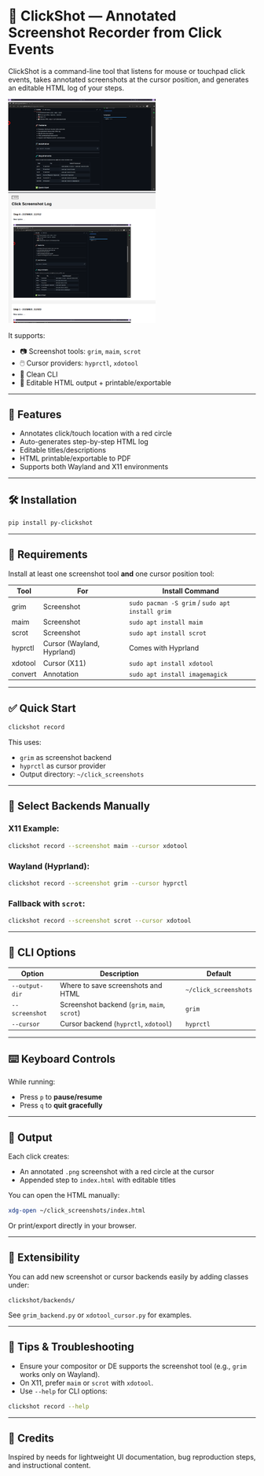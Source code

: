 # 📸 ClickShot — Annotated Screenshot Recorder from Click Events

ClickShot is a command-line tool that listens for mouse or touchpad click events, takes annotated screenshots at the cursor position, and generates an editable HTML log of your steps.

<img src="./docs/scr1.png" width="300" />
<img src="./docs/scr2.png" width="300" />


It supports:

- 📷 Screenshot tools: `grim`, `maim`, `scrot`
- 🖱️ Cursor providers: `hyprctl`, `xdotool`
- 🧠 Clean CLI
- 📝 Editable HTML output + printable/exportable

---

## 🚀 Features

- Annotates click/touch location with a red circle
- Auto-generates step-by-step HTML log
- Editable titles/descriptions
- HTML printable/exportable to PDF
- Supports both Wayland and X11 environments

---

## 🛠️ Installation

```bash
pip install py-clickshot
````
---

## 🧪 Requirements

Install at least one screenshot tool **and** one cursor position tool:

| Tool    | For                        | Install Command                                 |
| ------- | -------------------------- | ----------------------------------------------- |
| grim    | Screenshot                 | `sudo pacman -S grim` / `sudo apt install grim` |
| maim    | Screenshot                 | `sudo apt install maim`                         |
| scrot   | Screenshot                 | `sudo apt install scrot`                        |
| hyprctl | Cursor (Wayland, Hyprland) | Comes with Hyprland                             |
| xdotool | Cursor (X11)               | `sudo apt install xdotool`                      |
| convert | Annotation                 | `sudo apt install imagemagick`                  |

---

## ✅ Quick Start

```bash
clickshot record
```

This uses:

* `grim` as screenshot backend
* `hyprctl` as cursor provider
* Output directory: `~/click_screenshots`

---

## 📸 Select Backends Manually

### X11 Example:

```bash
clickshot record --screenshot maim --cursor xdotool
```

### Wayland (Hyprland):

```bash
clickshot record --screenshot grim --cursor hyprctl
```

### Fallback with `scrot`:

```bash
clickshot record --screenshot scrot --cursor xdotool
```

---

## 🔧 CLI Options

| Option         | Description                                  | Default               |
| -------------- | -------------------------------------------- | --------------------- |
| `--output-dir` | Where to save screenshots and HTML           | `~/click_screenshots` |
| `--screenshot` | Screenshot backend (`grim`, `maim`, `scrot`) | `grim`                |
| `--cursor`     | Cursor backend (`hyprctl`, `xdotool`)        | `hyprctl`             |

---

## ⌨️ Keyboard Controls

While running:

* Press `p` to **pause/resume**
* Press `q` to **quit gracefully**

---

## 📂 Output

Each click creates:

* An annotated `.png` screenshot with a red circle at the cursor
* Appended step to `index.html` with editable titles

You can open the HTML manually:

```bash
xdg-open ~/click_screenshots/index.html
```

Or print/export directly in your browser.

---

## 🧩 Extensibility

You can add new screenshot or cursor backends easily by adding classes under:

```
clickshot/backends/
```

See `grim_backend.py` or `xdotool_cursor.py` for examples.

---

## 🧠 Tips & Troubleshooting

* Ensure your compositor or DE supports the screenshot tool (e.g., `grim` works only on Wayland).
* On X11, prefer `maim` or `scrot` with `xdotool`.
* Use `--help` for CLI options:

```bash
clickshot record --help
```
---

## 🙌 Credits

Inspired by needs for lightweight UI documentation, bug reproduction steps, and instructional content.
